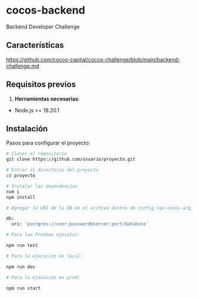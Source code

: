# cocos-backend

Backend Developer Challenge

## Características

https://github.com/cocos-capital/cocos-challenge/blob/main/backend-challenge.md

## Requisitos previos

1. **Herramientas necesarias**:
  - Node.js >= 18.20.1

## Instalación

Pasos para configurar el proyecto:

```bash
# Clonar el repositorio
git clone https://github.com/usuario/proyecto.git

# Entrar al directorio del proyecto
cd proyecto

# Instalar las dependencias
nvm i
npm install

# Agregar la URI de la DB en el archivo dentro de config (qa-cocos-arg.yaml) dependiendo del entorno de ejecucion:

db:
  uri: 'postgres://user:password@server:port/database'

# Para las Pruebas ejecutar:

npm run test

# Para la ejecucion en local:

npm run dev

# Para la ejecucion en prod:

npm run start
